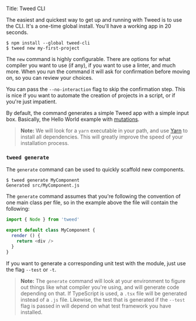Title: Tweed CLI

The easiest and quickest way to get up and running with Tweed is to use the CLI. It's a
one-time global install. You'll have a working app in 20 seconds.

```shell
$ npm install --global tweed-cli
$ tweed new my-first-project
```

The `new` command is highly configurable. There are options for what compiler you want to
use (if any), if you want to use a linter, and much more. When you run the command it will
ask for confirmation before moving on, so you can review your choices.

You can pass the `--no-interaction` flag to skip the confirmation step. This
is nice if you want to automate the creation of projects in a script, or if you're just
impatient.

By default, the command generates a simple Tweed app with a simple input box. Basically,
the Hello World example with [mutations][mutations].

> **Note:** We will look for a `yarn` executable in your path, and use [Yarn][yarn] to
> install all dependencies. This will greatly improve the speed of your installation
> process.

### `tweed generate`
The `generate` command can be used to quickly scaffold new components.

```shell
$ tweed generate MyComponent
Generated src/MyComponent.js
```

The `generate` command assumes that you're following the convention of one main class per
file, so in the example above the file will contain the following:

```javascript
import { Node } from 'tweed'

export default class MyComponent {
  render () {
    return <div />
  }
}
```

If you want to generate a corresponding unit test with the module, just use the flag
`--test` or `-t`.

> **Note:** The `generate` command will look at your environment to figure out things like
> what compiler you're using, and will generate code depending on that. If TypeScript is
> used, a `.tsx` file will be generated instead of a `.js` file. Likewise, the test that
> is generated if the `--test` flag is passed in will depend on what test framework you
> have installed.

[mutations]: #/docs/quick-tour/mutations "Mutations"
[yarn]: https://yarnpkg.com "Yarn Package Manager"
